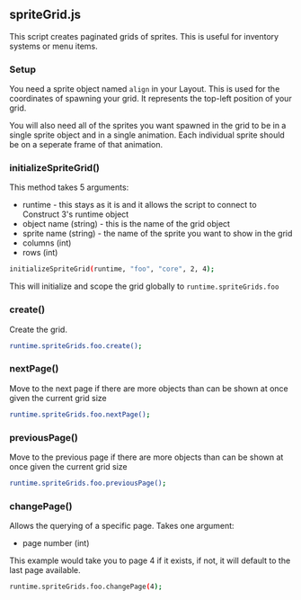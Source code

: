 ## spriteGrid.js
This script creates paginated grids of sprites. This is useful for inventory systems or menu items.

### Setup
You need a sprite object named `align` in your Layout. This is used for the coordinates of spawning your grid. It represents the top-left position of your grid.

You will also need all of the sprites you want spawned in the grid to be in a single sprite object and in a single animation. Each individual sprite should be on a seperate frame of that animation.

### initializeSpriteGrid()
This method takes 5 arguments:
- runtime - this stays as it is and it allows the script to connect to Construct 3's runtime object
- object name (string) - this is the name of the grid object
- sprite name (string) - the name of the sprite you want to show in the grid
- columns (int)
- rows (int)
```sh
initializeSpriteGrid(runtime, "foo", "core", 2, 4);
```
This will initialize and scope the grid globally to `runtime.spriteGrids.foo`

### create()
Create the grid.
```sh
runtime.spriteGrids.foo.create();
```

### nextPage()
Move to the next page if there are more objects than can be shown at once given the current grid size
```sh
runtime.spriteGrids.foo.nextPage();
```

### previousPage()
Move to the previous page if there are more objects than can be shown at once given the current grid size
```sh
runtime.spriteGrids.foo.previousPage();
```

### changePage()
Allows the querying of a specific page. Takes one argument:
- page number (int)

This example would take you to page 4 if it exists, if not, it will default to the last page available.
```sh
runtime.spriteGrids.foo.changePage(4);
```